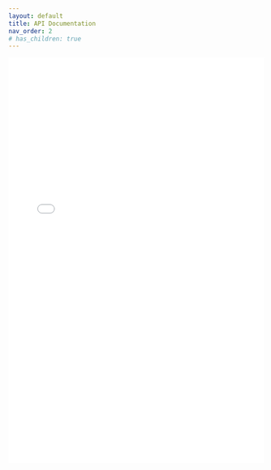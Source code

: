 ```yaml
---
layout: default
title: API Documentation
nav_order: 2
# has_children: true
---
```


<div style="position: relative; width: 100%; height: 800px;">
    <iframe src="api/doxygen/index.html" style="position: absolute; width: 100%; height: 100%; border: none;"></iframe>
</div>
